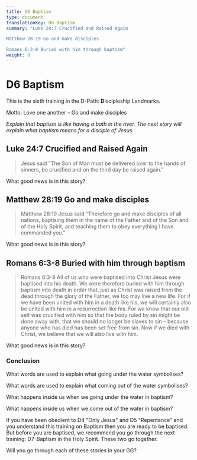 ```yaml
---
title: D6 Baptism
type: document
translationKey: D6 Baptism
summary: "Luke 24:7 Crucified and Raised Again	

Matthew 28:19 Go and make disciples	

Romans 6:3-8 Buried with him through baptism"
weight: 8
---
```

# D6 Baptism

This is the sixth training in the D-Path: **D**iscipleship Landmarks.

Motto: Love one another – Go and make disciples

*Explain that baptism is like having a bath in the river. The next story will explain what baptism means for a disciple of Jesus.*

## Luke 24:7 Crucified and Raised Again

>   Jesus said "The Son of Man must be delivered over to the hands of sinners, be crucified and on the third day be raised again.”

What good news is in this story?

## Matthew 28:19 Go and make disciples

>   Matthew 28:19 Jesus said "Therefore go and make disciples of all nations, baptising them in the name of the Father and of the Son and of the Holy Spirit, and teaching them to obey everything I have commanded you.”

What good news is in this story?

## Romans 6:3-8 Buried with him through baptism

>   Romans 6:3-8 All of us who were baptised into Christ Jesus were baptised into his death. We were therefore buried with him through baptism into death in order that, just as Christ was raised from the dead through the glory of the Father, we too may live a new life. For if we have been united with him in a death like his, we will certainly also be united with him in a resurrection like his. For we know that our old self was crucified with him so that the body ruled by sin might be done away with, that we should no longer be slaves to sin – because anyone who has died has been set free from sin. Now if we died with Christ, we believe that we will also live with him.

What good news is in this story?

### Conclusion

What words are used to explain what going under the water symbolises?

What words are used to explain what coming out of the water symbolises?

What happens inside us when we going under the water in baptism?

What happens inside us when we come out of the water in baptism?

If you have been obedient to D4 "Only Jesus" and D5 "Repentance" and you understand this training on Baptism then you are ready to be baptised. But before you are baptised, we recommend you go through the next training: D7-Baptism in the Holy Spirit. These two go together.

Will you go through each of these stories in your GG?

